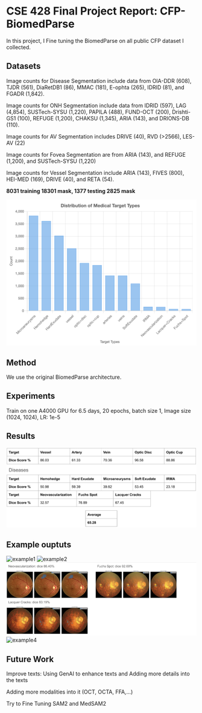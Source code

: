 # CSE 428 Final Project Report: CFP-BiomedParse

In this project, I Fine tuning the BiomedParse on all public CFP dataset I collected.

## Datasets
Image counts for Disease Segmentation include data from OIA-DDR (608), TJDR (561), DiaRetDB1 (86), MMAC (181), E-ophta (265), IDRID (81), and FGADR (1,842).

Image counts for ONH Segmentation include data from IDRID (597), LAG (4,854), SUSTech-SYSU (1,220), PAPILA (488), FUND-OCT (200), Drishti-GS1 (100), REFUGE (1,200), CHAKSU (1,345), ARIA (143), and DRIONS-DB (110).

Image counts for AV Segmentation includes DRIVE (40), RVD (>2566), LES-AV (22)

Image counts for Fovea Segmentation are from ARIA (143), and REFUGE (1,200), and SUSTech-SYSU (1,220)

Image counts for Vessel Segmentation include ARIA (143), FIVES (800), HEI-MED (169), DRIVE (40), and RETA (54).

**8031 training 18301 mask, 1377 testing 2825 mask**

![Dataset diseases distribution](imgs/distr_diseases.png)


## Method

We use the original BiomedParse architecture.

## Experiments

Train on one A4000 GPU for 6.5 days, 20 epochs, batch size 1, Image size (1024, 1024), LR: 1e-5

## Results

![result](imgs/result.png)

## Example ouptuts

![example1](imgs/example1.png)
![example2](imgs/example2.png)
![example3](imgs/example3.png)
![example4](imgs/example4.png)

## Future Work
Improve texts: Using GenAI to enhance texts and Adding more details into the texts

Adding more modalities into it (OCT, OCTA, FFA,...)

Try to Fine Tuning SAM2 and MedSAM2
